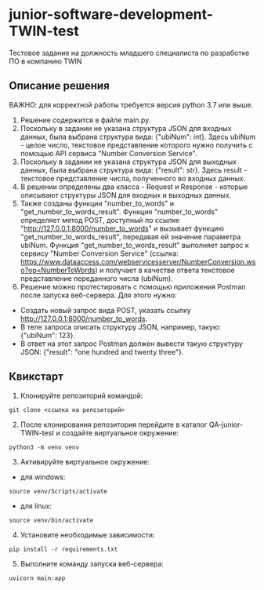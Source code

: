 # junior-software-development-TWIN-test
Тестовое задание на должность младшего специалиста по разработке ПО в компанию TWIN

## Описание решения
ВАЖНО: для корректной работы требуется версия python 3.7 или выше.
1. Решение содержится в файле main.py.
2. Поскольку в задании не указана структура JSON для входных данных, была выбрана структура вида: {"ubiNum": int}. Здесь ubiNum - целое число, текстовое представление которого нужно получить с помощью API сервиса "Number Conversion Service".
3. Поскольку в задании не указана структура JSON для выходных данных, была выбрана структура вида: {"result": str}. Здесь result - текстовое представление числа, полученного во входных данных.
4. В решении определены два класса - Request и Response - которые описывают структуры JSON для входных и выходных данных.
5. Также созданы функции "number_to_words" и "get_number_to_words_result". Функция "number_to_words" определяет метод POST, доступный по ссылке "http://127.0.0.1:8000/number_to_words" и вызывает функцию "get_number_to_words_result", передавая ей значение параметра ubiNum. Функция "get_number_to_words_result" выполняет запрос к сервису "Number Conversion Service" (ссылка: https://www.dataaccess.com/webservicesserver/NumberConversion.wso?op=NumberToWords) и получает в качестве ответа текстовое представление переданного числа (ubiNum).
6. Решение можно протестировать с помощью приложения Postman после запуска веб-сервера. Для этого нужно:
- Создать новый запрос вида POST, указать ссылку http://127.0.0.1:8000/number_to_words.
- В теле запроса описать структуру JSON, например, такую: {"ubiNum": 123}. 
- В ответ на этот запрос Postman должен вывести такую структуру JSON: {"result": "one hundred and twenty three"}.

## Квикстарт
1. Клонируйте репозиторий командой:
```
git clone <ссылка на репозиторий>
```
2. После клонирования репозитория перейдите в каталог QA-junior-TWIN-test и создайте виртуальное окружение:
```
python3 -m venv venv
```
3. Активируйте виртуальное окружение:
- для windows:
```
source venv/Scripts/activate
```
- для linux:
```
source venv/bin/activate
```
4. Установите необходимые зависимости:
```
pip install -r requirements.txt
```
5. Выполните команду запуска веб-сервера:
```
uvicorn main:app
```
